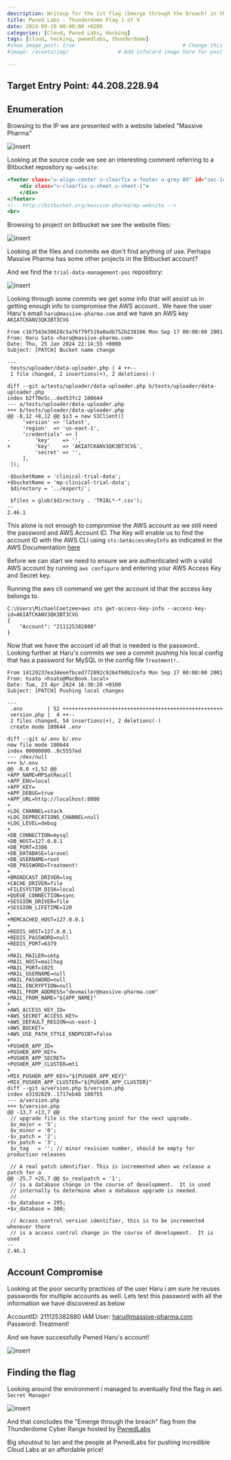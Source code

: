 ```yaml
---
description: Writeup for the 1st flag (Emerge through the breach) in the Thunderdome Cyber Range from PwnedLabs
title: Pwned Labs - Thunderdome Flag 1 of 9
date: 2024-09-19 00:00:00 +0200
categories: [Cloud, Pwned Labs, Hacking]
tags: [cloud, hacking, pwnedlabs, thunderdome]
#show_image_post: true                                   # Change this to true
#image: /assets/img/                # Add infocard image here for post preview image

---
```


## Target Entry Point: 44.208.228.94

## Enumeration

Browsing to the IP we are presented with a website labeled "Massive Pharma"

![insert](/assets/img/MassivePharma.png)

Looking at the source code we see an interesting comment referring to a Bitbucket repository `mp-website`:

```htm
<footer class="u-align-center u-clearfix u-footer u-grey-80" id="sec-1c6e">
    <div class="u-clearfix u-sheet u-sheet-1">
    </div>
</footer>
<!-- http://bitbucket.org/massive-pharma/mp-website -->
<br>
```
Browsing to project on bitbucket we see the website files:

![insert](/assets/img/PharmaBitbucket.png)

Looking at the files and commits we don't find anything of use. Perhaps Massive Pharma has some other projects in the Bitbucket account? 

And we find the `trial-data-management-poc` repository:

![insert](/assets/img/PharmaClinicBucket.png)

Looking through some commits we get some info that will assist us in getting enough info to compromise the AWS account.. We have the user Haru's email `haru@massive-pharma.com` and we have an AWS key `AKIATCKANV3QK3BT3CVG`

```console
From c167543e30628c5a76f79f519a0adb752b238106 Mon Sep 17 00:00:00 2001
From: Haru Sato <haru@massive-pharma.com>
Date: Thu, 25 Jan 2024 22:14:55 +0000
Subject: [PATCH] Bucket name change

---
 tests/uploader/data-uploader.php | 4 ++--
 1 file changed, 2 insertions(+), 2 deletions(-)

diff --git a/tests/uploader/data-uploader.php b/tests/uploader/data-uploader.php
index b2f70e5c..ded53fc2 100644
--- a/tests/uploader/data-uploader.php
+++ b/tests/uploader/data-uploader.php
@@ -8,12 +8,12 @@ $s3 = new S3Client([
     'version' => 'latest',
     'region'  => 'us-east-1',
     'credentials' => [
-        'key'    => '',
+        'key'    => 'AKIATCKANV3QK3BT3CVG',
         'secret' => '',
     ],
 ]);
 
-$bucketName = 'clinical-trial-data';
+$bucketName = 'mp-clinical-trial-data';
 $directory = '../export/';
 
 $files = glob($directory . 'TRIAL*-*.csv');
-- 
2.46.1
```

This alone is not enough to compromise the AWS account as we still need the password and AWS Account ID. The Key will enable us to find the account ID with the AWS CLI using `sts:GetAccessKeyInfo` as indicated in the AWS Documentation [here](https://docs.aws.amazon.com/STS/latest/APIReference/API_GetAccessKeyInfo.html)

Before we can start we need to ensure we are authenticated with a valid AWS account by running `aws configure` and entering your AWS Access Key and Secret key. 

Running the aws cli command we get the account id that the access key belongs to.

```console
C:\Users\MichaelCoetzee>aws sts get-access-key-info --access-key-id=AKIATCKANV3QK3BT3CVG
{
    "Account": "211125382880"
}
```

Now that we have the account id all that is needed is the password.. Looking further at Haru's commits we see a commit pushing his local config that has a password for MySQL in the config file `Treatment!`.. 

```console
From 14129237ea34eeefbced772092c9264f60b2cefa Mon Sep 17 00:00:00 2001
From: hsato <hsato@MacBook.local>
Date: Tue, 23 Apr 2024 16:38:20 +0100
Subject: [PATCH] Pushing local changes

---
 .env        | 52 ++++++++++++++++++++++++++++++++++++++++++++++++++++
 version.php |  4 ++--
 2 files changed, 54 insertions(+), 2 deletions(-)
 create mode 100644 .env

diff --git a/.env b/.env
new file mode 100644
index 00000000..8c5557ed
--- /dev/null
+++ b/.env
@@ -0,0 +1,52 @@
+APP_NAME=MPSatRecall
+APP_ENV=local
+APP_KEY=
+APP_DEBUG=true
+APP_URL=http://localhost:8000
+
+LOG_CHANNEL=stack
+LOG_DEPRECATIONS_CHANNEL=null
+LOG_LEVEL=debug
+
+DB_CONNECTION=mysql
+DB_HOST=127.0.0.1
+DB_PORT=3306
+DB_DATABASE=laravel
+DB_USERNAME=root
+DB_PASSWORD=Treatment!
+
+BROADCAST_DRIVER=log
+CACHE_DRIVER=file
+FILESYSTEM_DISK=local
+QUEUE_CONNECTION=sync
+SESSION_DRIVER=file
+SESSION_LIFETIME=120
+
+MEMCACHED_HOST=127.0.0.1
+
+REDIS_HOST=127.0.0.1
+REDIS_PASSWORD=null
+REDIS_PORT=6379
+
+MAIL_MAILER=smtp
+MAIL_HOST=mailhog
+MAIL_PORT=1025
+MAIL_USERNAME=null
+MAIL_PASSWORD=null
+MAIL_ENCRYPTION=null
+MAIL_FROM_ADDRESS="devmailer@massive-pharma.com"
+MAIL_FROM_NAME="${APP_NAME}"
+
+AWS_ACCESS_KEY_ID=
+AWS_SECRET_ACCESS_KEY=
+AWS_DEFAULT_REGION=us-east-1
+AWS_BUCKET=
+AWS_USE_PATH_STYLE_ENDPOINT=false
+
+PUSHER_APP_ID=
+PUSHER_APP_KEY=
+PUSHER_APP_SECRET=
+PUSHER_APP_CLUSTER=mt1
+
+MIX_PUSHER_APP_KEY="${PUSHER_APP_KEY}"
+MIX_PUSHER_APP_CLUSTER="${PUSHER_APP_CLUSTER}"
diff --git a/version.php b/version.php
index e3192029..1717eb48 100755
--- a/version.php
+++ b/version.php
@@ -13,7 +13,7 @@
 // upgrade file is the starting point for the next upgrade.
 $v_major = '5';
 $v_minor = '0';
-$v_patch = '2';
+$v_patch = '3';
 $v_tag   = ''; // minor revision number, should be empty for production releases
 
 // A real patch identifier. This is incremented when we release a patch for a
@@ -25,7 +25,7 @@ $v_realpatch = '1';
 // is a database change in the course of development.  It is used
 // internally to determine when a database upgrade is needed.
 //
-$v_database = 295;
+$v_database = 300;
 
 // Access control version identifier, this is to be incremented whenever there
 // is a access control change in the course of development.  It is used
-- 
2.46.1
```
## Account Compromise

Looking at the poor security practices of the user Haru i am sure he reuses passwords for multiple accounts as well. Lets test this password with all the information we have discovered as below

AccountID: 211125382880
IAM User: haru@massive-pharma.com
Password: Treatment!

And we have successfully Pwned Haru's account!

![insert](/assets/img/HaruAccountCompromise.png)

## Finding the flag

Looking around the environment i managed to eventually find the flag in `AWS Secret Manager` 

![insert](/assets/img/ThunderdomeFlag1.png)

And that concludes the "Emerge through the breach" flag from the Thunderdome Cyber Range hosted by [PwnedLabs](https://pwnedlabs.io)

Big shoutout to Ian and the people at PwnedLabs for pushing incredible Cloud Labs at an affordable price!
